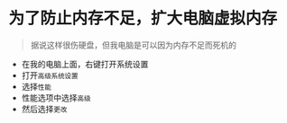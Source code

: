 # 为了防止内存不足，扩大电脑虚拟内存

> 据说这样很伤硬盘，但我电脑是可以因为内存不足而死机的

* 在我的电脑上面，右键打开系统设置
* 打开`高级系统设置`
* 选择`性能`
* 性能选项中选择`高级`
* 然后选择`更改`